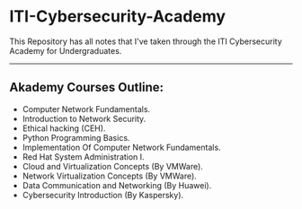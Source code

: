 # ITI-Cybersecurity-Academy
 This Repository has all notes that I've taken through the ITI Cybersecurity Academy for Undergraduates.

---
## Akademy Courses Outline:
- Computer Network Fundamentals.
- Introduction to Network Security.
- Ethical hacking (CEH).
- Python Programming Basics.
- Implementation Of Computer Network Fundamentals.
- Red Hat System Administration I.
- Cloud and Virtualization Concepts (By VMWare).
- Network Virtualization Concepts (By VMWare).
- Data Communication and Networking (By Huawei).
- Cybersecurity Introduction (By Kaspersky).
